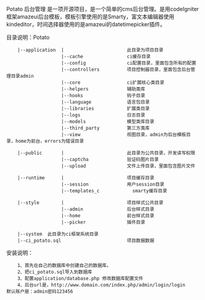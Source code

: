 
Potato 后台管理
是一项开源项目，是一个简单的cms后台管理。是用codeIgniter框架amazeui后台模板，模板引擎使用的是Smarty，富文本编辑器使用kindeditor，时间选择器使用的是amazeui的datetimepicker插件。

目录说明：Potato  

        |--application  |                       此目录为项目目录
                        |--cache                ci缓存目录
                        |--config               ci配置目录，里面包含所有的配置
                        |--controllers          项目控制器目录，里面包含后台管理目录admin
                        |--core                 ci扩展核心类目录
                        |--helpers              辅助类库
                        |--hooks                钩子目录
                        |--language             语言包目录
                        |--libraries            扩展类目录
                        |--logs                 日志目录
                        |--models               模型类库目录
                        |--third_party          第三方类库
                        |--view                 视图目录，admin为后台模板目录，home为前台，errors为错误目录
                        
        |--public       |                       此目录为公共目录，开发读写权限
                        |--captcha              验证码图片目录
                        |--upload               文件上传目录，里面包含图片文件

        |--runtime      |                       项目缓存目录
                        |--session              用户session目录
                        |--templates_c            smarty缓存目录

        |--style        |                       项目样式公共目录
                        |--admin                后台样式目录
                        |--home                 前台样式目录
                        |--picker               插件目录

        |--system  此目录为ci框架系统目录
        |--ci_potato.sql                        项目数据数据
        




安装说明：

        1、首先在自己的数据库中创建自己的数据库。
        2、把ci_potato.sql导入到数据库
        3、配置application/database.php 修改数据库配置文件
        4、后台url是，http://www.domain.com/index.php/admin/login/login      默认账户是：admin密码123456